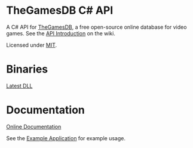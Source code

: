 # TheGamesDB C# API

A C# API for [TheGamesDB](http://thegamesdb.net/), a free open-source online database for video games. See the [API Introduction](http://wiki.thegamesdb.net/index.php?title=API_Introduction) on the wiki.

Licensed under [MIT](LICENSE).

# Binaries
[Latest DLL](https://dl.dropboxusercontent.com/u/43861031/TheGamesDBAPI/TheGamesDBAPI.dll)

# Documentation
[Online Documentation](https://dl.dropboxusercontent.com/u/43861031/TheGamesDBAPI/Documentation/index.html)

See the [Example Application](https://github.com/Chainsawkitten/gamesdb-csharp-api/blob/master/ExampleApplication/Program.cs) for example usage.
